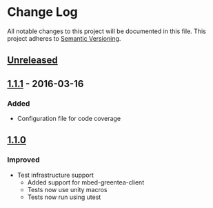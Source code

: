 # Change Log
All notable changes to this project will be documented in this file.
This project adheres to [Semantic Versioning](http://semver.org/).

## [Unreleased]

## [1.1.1] - 2016-03-16
### Added
- Configuration file for code coverage

## [1.1.0]
### Improved
- Test infrastructure support
    - Added support for mbed-greentea-client
    - Tests now use unity macros
    - Tests now run using utest

[Unreleased]: https://github.com/ARMmbed/ualloc/compare/v1.1.1...HEAD
[1.1.1]: https://github.com/ARMmbed/ualloc/compare/v1.1.0...v1.1.1
[1.1.0]: https://github.com/ARMmbed/ualloc/compare/v1.0.3...v1.1.0
